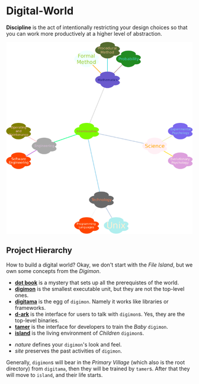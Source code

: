 # Digital-World

**Discipline** is the act of intentionally restricting your design choices so that you can work more productively at a higher level of abstraction.

![brainstorm](.book/nature/readme/brainstorm.png)

## Project Hierarchy

How to build a digital world? Okay, we don't start with the _File Island_, but we own some concepts from the _Digimon_.

+ [**dot book**](/.book) is a mystery that sets up all the prerequistes of the world.
+ [**digimon**](/digimon) is the smallest executable unit, but they are not the top-level ones.
+ [**digitama**](/digitama) is the egg of `digimon`. Namely it works like libraries or frameworks.
+ [**d-ark**](/d-ark) is the interface for users to talk with `digimon`s. Yes, they are the top-level binaries.
+ [**tamer**](/tamer) is the interface for developers to train the _Baby_ `digimon`.
+ [**island**](/island) is the living environment of _Children_ `digimon`s.
- _nature_ defines your `digimon`'s look and feel.
- _site_ preserves the past activities of `digimon`.

Generally, `digimon`s will bear in the _Primary Village_ (which also is the root directory) from `digitama`, then they will be trained by `tamer`s.
After that they will move to `island`, and their life starts.

